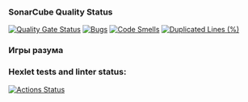 ### SonarCube Quality Status
[![Quality Gate Status](https://sonarcloud.io/api/project_badges/measure?project=Kustikov_python-project-49&metric=alert_status)](https://sonarcloud.io/summary/new_code?id=Kustikov_python-project-49)
[![Bugs](https://sonarcloud.io/api/project_badges/measure?project=Kustikov_python-project-49&metric=bugs)](https://sonarcloud.io/summary/new_code?id=Kustikov_python-project-49)
[![Code Smells](https://sonarcloud.io/api/project_badges/measure?project=Kustikov_python-project-49&metric=code_smells)](https://sonarcloud.io/summary/new_code?id=Kustikov_python-project-49)
[![Duplicated Lines (%)](https://sonarcloud.io/api/project_badges/measure?project=Kustikov_python-project-49&metric=duplicated_lines_density)](https://sonarcloud.io/summary/new_code?id=Kustikov_python-project-49)

### Игры разума

### Hexlet tests and linter status:
[![Actions Status](https://github.com/Kustikov/python-project-49/actions/workflows/hexlet-check.yml/badge.svg)](https://github.com/Kustikov/python-project-49/actions)
